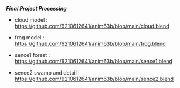 ***Final Project Processing***

- cloud model :
<https://github.com/6210612641/anim63b/blob/main/cloud.blend>

- frog model :
<https://github.com/6210612641/anim63b/blob/main/frog.blend>

- sence1 forest :
<https://github.com/6210612641/anim63b/blob/main/sence1.blend>

- sence2 swamp and detail :
<https://github.com/6210612641/anim63b/blob/main/sence2.blend>


